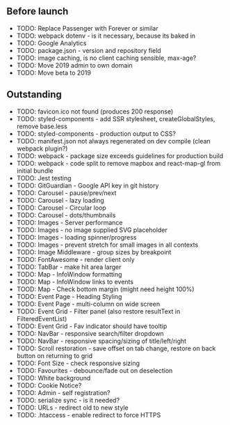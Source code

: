 Before launch
-------------

- TODO: Replace Passenger with Forever or similar
- TODO: webpack dotenv - is it necessary, because its baked in
- TODO: Google Analytics
- TODO: package.json - version and repository field
- TODO: image caching, is no client caching sensible, max-age?
- TODO: Move 2019 admin to own domain
- TODO: Move beta to 2019

Outstanding
-------------

- TODO: favicon.ico not found (produces 200 response)
- TODO: styled-components - add SSR stylesheet, createGlobalStyles, remove base.less
- TODO: styled-components - production output to CSS?
- TODO: manifest.json not always regenerated on dev compile (clean webpack plugin?)
- TODO: webpack - package size exceeds guidelines for production build
- TODO: webpack - code split to remove mapbox and react-map-gl from initial bundle
- TODO: Jest testing
- TODO: GitGuardian - Google API key in git history
- TODO: Carousel - pause/prev/next
- TODO: Carousel - lazy loading
- TODO: Carousel - Circular loop
- TODO: Carousel - dots/thumbnails
- TODO: Images - Server performance
- TODO: Images - no image supplied SVG placeholder
- TODO: Images - loading spinner/progress
- TODO: Images - prevent stretch for small images in all contexts
- TODO: Image Middleware - group sizes by breakpoint
- TODO: FontAwesome - render client only
- TODO: TabBar - make hit area larger
- TODO: Map - InfoWindow formatting
- TODO: Map - InfoWindow links to events
- TOOD: Map - Check bottom margin (might need height 100%)
- TODO: Event Page - Heading Styling
- TODO: Event Page - multi-column on wide screen
- TODO: Event Grid - Filter panel (also restore resultText in FilteredEventList)
- TODO: Event Grid - Fav indicator should have tooltip
- TODO: NavBar - responsive search/filter dropdown
- TODO: NavBar - responsive spacing/sizing of title/left/right
- TODO: Scroll restoration - save offset on tab change, restore on back button on returning to grid
- TODO: Font Size - check responsive sizing
- TODO: Favourites - debounce/fade out on deselection
- TODO: White background
- TODO: Cookie Notice?
- TODO: Admin - self registration?
- TODO: serialize sync - is it needed?
- TODO: URLs - redirect old to new style
- TODO: .htaccess - enable redirect to force HTTPS
